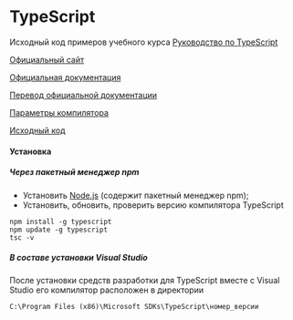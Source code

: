 # TypeScript

Исходный код примеров учебного курса [Руководство по TypeScript](https://metanit.com/web/typescript/)

[Официальный сайт](https://www.typescriptlang.org/)

[Официальная документация](https://www.typescriptlang.org/docs/home.html)

[Перевод официальной документации](http://typescript-lang.ru/docs/index.html)

[Параметры компилятора](https://www.typescriptlang.org/docs/handbook/compiler-options.html)

[Исходный код](https://github.com/Microsoft/TypeScript)


#### Установка

##### Через пакетный менеджер **npm**
- Установить [Node.js](https://nodejs.org/en/) (содержит пакетный менеджер npm);
- Установить, обновить, проверить версию компилятора TypeScript
```
npm install -g typescript
npm update -g typescript
tsc -v
```

##### В составе установки **Visual Studio**
После установки средств разработки для TypeScript вместе с Visual Studio его компилятор расположен в директории
```
C:\Program Files (x86)\Microsoft SDKs\TypeScript\номер_версии
```
